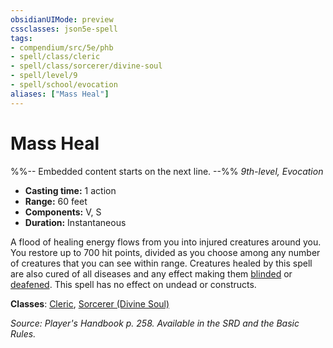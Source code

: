 ```yaml
---
obsidianUIMode: preview
cssclasses: json5e-spell
tags:
- compendium/src/5e/phb
- spell/class/cleric
- spell/class/sorcerer/divine-soul
- spell/level/9
- spell/school/evocation
aliases: ["Mass Heal"]
---
```

# Mass Heal
%%-- Embedded content starts on the next line. --%%
*9th-level, Evocation*  

- **Casting time:** 1 action
- **Range:** 60 feet
- **Components:** V, S
- **Duration:** Instantaneous

A flood of healing energy flows from you into injured creatures around you. You restore up to 700 hit points, divided as you choose among any number of creatures that you can see within range. Creatures healed by this spell are also cured of all diseases and any effect making them [blinded](/Systems/5e/rules/conditions.md#blinded) or [deafened](/Systems/5e/rules/conditions.md#deafened). This spell has no effect on undead or constructs.

**Classes**: [Cleric](/Systems/5e/classes/cleric.md), [Sorcerer (Divine Soul)](/Systems/5e/classes/sorcerer-divine-soul-xge.md)

*Source: Player's Handbook p. 258. Available in the SRD and the Basic Rules.*